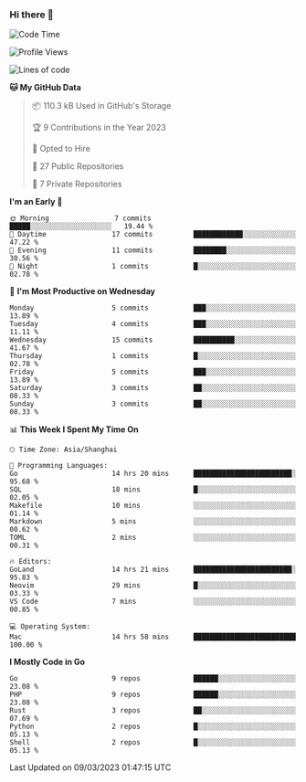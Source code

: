 ### Hi there 👋

<!--START_SECTION:waka-->
![Code Time](http://img.shields.io/badge/Code%20Time-3%2C977%20hrs%2014%20mins-blue)

![Profile Views](http://img.shields.io/badge/Profile%20Views-10-blue)

![Lines of code](https://img.shields.io/badge/From%20Hello%20World%20I%27ve%20Written-1.2%20million%20lines%20of%20code-blue)

**🐱 My GitHub Data** 

> 📦 110.3 kB Used in GitHub's Storage 
 > 
> 🏆 9 Contributions in the Year 2023
 > 
> 💼 Opted to Hire
 > 
> 📜 27 Public Repositories 
 > 
> 🔑 7 Private Repositories 
 > 
**I'm an Early 🐤** 

```text
🌞 Morning                7 commits           █████░░░░░░░░░░░░░░░░░░░░   19.44 % 
🌆 Daytime                17 commits          ████████████░░░░░░░░░░░░░   47.22 % 
🌃 Evening                11 commits          ████████░░░░░░░░░░░░░░░░░   30.56 % 
🌙 Night                  1 commits           █░░░░░░░░░░░░░░░░░░░░░░░░   02.78 % 
```
📅 **I'm Most Productive on Wednesday** 

```text
Monday                   5 commits           ███░░░░░░░░░░░░░░░░░░░░░░   13.89 % 
Tuesday                  4 commits           ███░░░░░░░░░░░░░░░░░░░░░░   11.11 % 
Wednesday                15 commits          ██████████░░░░░░░░░░░░░░░   41.67 % 
Thursday                 1 commits           █░░░░░░░░░░░░░░░░░░░░░░░░   02.78 % 
Friday                   5 commits           ███░░░░░░░░░░░░░░░░░░░░░░   13.89 % 
Saturday                 3 commits           ██░░░░░░░░░░░░░░░░░░░░░░░   08.33 % 
Sunday                   3 commits           ██░░░░░░░░░░░░░░░░░░░░░░░   08.33 % 
```


📊 **This Week I Spent My Time On** 

```text
🕑︎ Time Zone: Asia/Shanghai

💬 Programming Languages: 
Go                       14 hrs 20 mins      ████████████████████████░   95.68 % 
SQL                      18 mins             █░░░░░░░░░░░░░░░░░░░░░░░░   02.05 % 
Makefile                 10 mins             ░░░░░░░░░░░░░░░░░░░░░░░░░   01.14 % 
Markdown                 5 mins              ░░░░░░░░░░░░░░░░░░░░░░░░░   00.62 % 
TOML                     2 mins              ░░░░░░░░░░░░░░░░░░░░░░░░░   00.31 % 

🔥 Editors: 
GoLand                   14 hrs 21 mins      ████████████████████████░   95.83 % 
Neovim                   29 mins             █░░░░░░░░░░░░░░░░░░░░░░░░   03.33 % 
VS Code                  7 mins              ░░░░░░░░░░░░░░░░░░░░░░░░░   00.85 % 

💻 Operating System: 
Mac                      14 hrs 58 mins      █████████████████████████   100.00 % 
```

**I Mostly Code in Go** 

```text
Go                       9 repos             ██████░░░░░░░░░░░░░░░░░░░   23.08 % 
PHP                      9 repos             ██████░░░░░░░░░░░░░░░░░░░   23.08 % 
Rust                     3 repos             ██░░░░░░░░░░░░░░░░░░░░░░░   07.69 % 
Python                   2 repos             █░░░░░░░░░░░░░░░░░░░░░░░░   05.13 % 
Shell                    2 repos             █░░░░░░░░░░░░░░░░░░░░░░░░   05.13 % 
```




 Last Updated on 09/03/2023 01:47:15 UTC
<!--END_SECTION:waka-->
